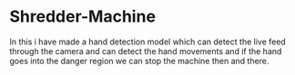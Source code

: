 # Shredder-Machine
In this i have made a hand detection model which can detect the live feed through the camera and can detect the hand movements and if the hand goes into the danger region we can stop the machine then and there.

